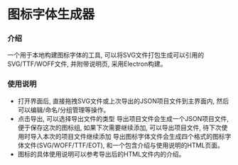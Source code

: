 ﻿# 图标字体生成器 #


### 介绍 ###
一个用于本地构建图标字体的工具, 可以将SVG文件打包生成可以引用的SVG/TTF/WOFF文件, 并附带说明页, 采用Electron构建。

### 使用说明 ###
- 打开界面后, 直接拖拽SVG文件或上次导出的JSON项目文件到主界面内, 然后可以编辑/命名/分组管理等操作。
- 点击导出, 可以选择导出文件的类型 导出项目文件会生成一个JSON项目文件, 便于保存这次的图标组, 如果下次需要继续添加, 可以导出项目文件, 待下次使用时导入本次的项目文件继续添加 导出图标字体文件会生成四个格式的图标字体文件(SVG/WOFF/TTF/EOT), 和一个包含介绍与使用说明的HTML页面。
- 图标的具体使用说明可以参考导出后的HTML文件内的介绍。







